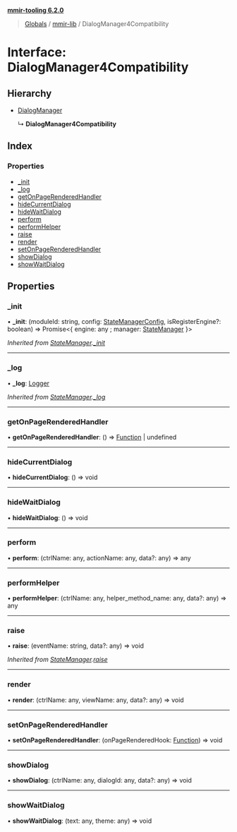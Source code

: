 **[mmir-tooling 6.2.0](../README.md)**

> [Globals](../README.md) / [mmir-lib](../modules/mmir_lib.md) / DialogManager4Compatibility

# Interface: DialogManager4Compatibility

## Hierarchy

* [DialogManager](mmir_lib.dialogmanager.md)

  ↳ **DialogManager4Compatibility**

## Index

### Properties

* [\_init](mmir_lib.dialogmanager4compatibility.md#_init)
* [\_log](mmir_lib.dialogmanager4compatibility.md#_log)
* [getOnPageRenderedHandler](mmir_lib.dialogmanager4compatibility.md#getonpagerenderedhandler)
* [hideCurrentDialog](mmir_lib.dialogmanager4compatibility.md#hidecurrentdialog)
* [hideWaitDialog](mmir_lib.dialogmanager4compatibility.md#hidewaitdialog)
* [perform](mmir_lib.dialogmanager4compatibility.md#perform)
* [performHelper](mmir_lib.dialogmanager4compatibility.md#performhelper)
* [raise](mmir_lib.dialogmanager4compatibility.md#raise)
* [render](mmir_lib.dialogmanager4compatibility.md#render)
* [setOnPageRenderedHandler](mmir_lib.dialogmanager4compatibility.md#setonpagerenderedhandler)
* [showDialog](mmir_lib.dialogmanager4compatibility.md#showdialog)
* [showWaitDialog](mmir_lib.dialogmanager4compatibility.md#showwaitdialog)

## Properties

### \_init

•  **\_init**: (moduleId: string, config: [StateManagerConfig](mmir_lib.statemanagerconfig.md), isRegisterEngine?: boolean) => Promise<{ engine: any ; manager: [StateManager](mmir_lib.statemanager.md)  }\>

*Inherited from [StateManager](mmir_lib.statemanager.md).[_init](mmir_lib.statemanager.md#_init)*

___

### \_log

•  **\_log**: [Logger](mmir_lib.logger.md)

*Inherited from [StateManager](mmir_lib.statemanager.md).[_log](mmir_lib.statemanager.md#_log)*

___

### getOnPageRenderedHandler

•  **getOnPageRenderedHandler**: () => [Function](mmir_lib.requirejs.md#function) \| undefined

___

### hideCurrentDialog

•  **hideCurrentDialog**: () => void

___

### hideWaitDialog

•  **hideWaitDialog**: () => void

___

### perform

•  **perform**: (ctrlName: any, actionName: any, data?: any) => any

___

### performHelper

•  **performHelper**: (ctrlName: any, helper\_method\_name: any, data?: any) => any

___

### raise

•  **raise**: (eventName: string, data?: any) => void

*Inherited from [StateManager](mmir_lib.statemanager.md).[raise](mmir_lib.statemanager.md#raise)*

___

### render

•  **render**: (ctrlName: any, viewName: any, data?: any) => void

___

### setOnPageRenderedHandler

•  **setOnPageRenderedHandler**: (onPageRenderedHook: [Function](mmir_lib.requirejs.md#function)) => void

___

### showDialog

•  **showDialog**: (ctrlName: any, dialogId: any, data?: any) => void

___

### showWaitDialog

•  **showWaitDialog**: (text: any, theme: any) => void
